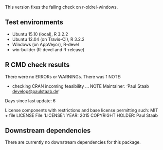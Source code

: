 This version fixes the failing check on r-oldrel-windows.


## Test environments
* Ubuntu 15.10 (local), R 3.2.2
* Ubuntu 12.04 (on Travis-CI), R 3.2.2
* Windows (on AppVeyor), R-devel
* win-builder (R-devel and R-release)


## R CMD check results
There were no ERRORs or WARNINGs.
There was 1 NOTE:

* checking CRAN incoming feasibility ... NOTE
Maintainer: ‘Paul Staab <develop@paulstaab.de>’

Days since last update: 6

License components with restrictions and base license permitting such:
  MIT + file LICENSE
File 'LICENSE':
  YEAR: 2015
  COPYRIGHT HOLDER: Paul Staab



## Downstream dependencies
There are currently no downstream dependencies for this package.
